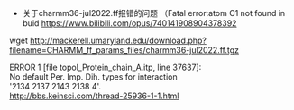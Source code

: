 
- 关于charmm36-jul2022.ff报错的问题
（Fatal error:atom C1 not found in buid https://www.bilibili.com/opus/740141908904378392

wget http://mackerell.umaryland.edu/download.php?filename=CHARMM_ff_params_files/charmm36-jul2022.ff.tgz

ERROR 1 [file topol_Protein_chain_A.itp, line 37637]:                                                                                                                                     
  No default Per. Imp. Dih. types for interaction                                                                                                                                         
  '2134  2137  2143  2138     4'.                                                                                                                                                         
http://bbs.keinsci.com/thread-25936-1-1.html 